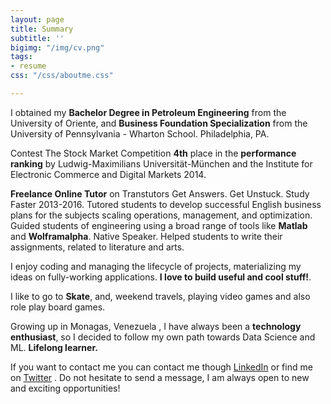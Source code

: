 ```yaml
---
layout: page
title: Summary
subtitle: ''
bigimg: "/img/cv.png"
tags:
- resume
css: "/css/aboutme.css"

---
```

<div id="aboutme-section">

<p class="about-text">
<span class="fa fa-graduation-cap about-icon"></span>
I obtained my <b>Bachelor Degree in Petroleum Engineering</b> from the University of Oriente, and <b>Business Foundation Specialization</b> from the University of Pennsylvania - Wharton School. Philadelphia, PA.</p>


<p class="about-text">
<span class="fa fa-trophy about-icon"></span>
Contest The Stock Market  Competition <b>4th</b> place in the <b>performance ranking</b> by  Ludwig-Maximilians Universität-München  and the Institute for Electronic Commerce and Digital Markets 2014.</p>


<p class="about-text">
<span class="fa fa-briefcase about-icon"></span>
<b>Freelance Online Tutor</b> on Transtutors Get Answers. Get Unstuck. Study Faster 2013-2016. Tutored students to develop successful English business plans for the subjects scaling operations, management, and optimization. Guided students of engineering using a broad range of tools like <b>Matlab</b> and <b>Wolframalpha</b>. Native Speaker. Helped students to write their assignments, related to literature and arts.
</p>


<p class="about-text">
<span class="fa fa-code about-icon"></span>
I enjoy coding and managing the lifecycle of projects, materializing my ideas on fully-working applications. <b>I love to build useful and cool stuff!</b>.
</p>


<p class="about-text">
<span class="fa fa-heart about-icon"></span>
I like to go to <b>Skate</b>, and, weekend travels, playing video games and also role play board games.</p>


<p class="about-text">
<span class="fa fa-globe about-icon"></span>
Growing up in Monagas, Venezuela , I have always been a <b>technology enthusiast</b>, so I decided to follow my own path towards Data Science and ML. <b> Lifelong learner.</b></p>


<p class="about-text">
<span class="fa fa-linkedin about-icon"></span>
If you want to contact me you can contact me though <a href="https://www.linkedin.com/in/kcss">LinkedIn</a>  or find me on <a href="https://twitter.com/Zzzrayos">Twitter</a> . Do not hesitate to send a message, I am always open to new and exciting opportunities!</p>
